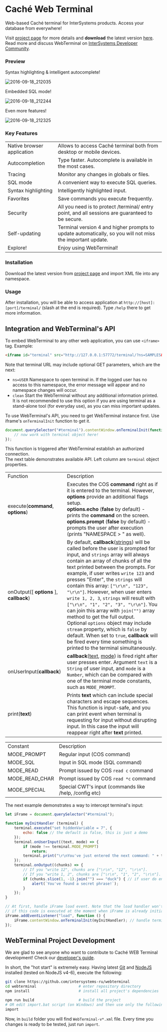 # Caché Web Terminal
Web-based Caché terminal for InterSystems products. Access your database from everywhere!

Visit [project page](http://intersystems-ru.github.io/webterminal) for more details and **download** the latest version [here](http://intersystems-ru.github.io/webterminal/#downloads). Read more and discuss WebTerminal on [InterSystems Developer Community](https://community.intersystems.com/post/cach%C3%A9-webterminal-v4-release).

### Preview

Syntax highlighting & intelligent autocomplete!

![2016-09-18_212035](https://cloud.githubusercontent.com/assets/4989256/18618027/33a4b544-7de6-11e6-9bf5-a535a2dc4bca.png)

Embedded SQL mode!

![2016-09-18_212244](https://cloud.githubusercontent.com/assets/4989256/18618029/33a7183e-7de6-11e6-9a98-cceacca7b078.png)

Even more features!

![2016-09-18_212325](https://cloud.githubusercontent.com/assets/4989256/18618028/33a4c246-7de6-11e6-9ee9-4970223b0b31.png)

### Key Features
<table>
	<tr>
		<td class="info">Native browser application</td>
		<td>Allows to access Caché terminal both from desktop or mobile devices.</td>
	</tr>
	<tr>
		<td class="info">Autocompletion</td>
		<td>Type faster. Autocomplete is available in the most cases.</td>
	</tr>
	<tr>
		<td class="info">Tracing</td>
		<td>Monitor any changes in globals or files.</td>
	</tr>
	<tr>
		<td class="info">SQL mode</td>
		<td>A convenient way to execute SQL queries.</td>
	</tr>
	<tr>
		<td class="info">Syntax highlighting</td>
		<td>Intelligently highlighted input.</td>
	</tr>
	<tr>
		<td class="info">Favorites</td>
		<td>Save commands you execute frequently.</td>
	</tr>
	<tr>
		<td class="info">Security</td>
		<td>All you need is to protect /terminal/ entry point, and all sessions are guaranteed to be secure.</td>
	</tr>
	<tr>
		<td class="info">Self-updating</td>
		<td>Terminal version 4 and higher prompts to update automatically, so you will not miss the important update.</td>
	</tr>
	<tr>
		<td class="info">Explore!</td>
		<td>Enjoy using WebTerminal!</td>
	</tr>
</table>

### Installation
Download the latest version from <a href="http://intersystems-ru.github.io/webterminal/#downloads">project page</a> and import XML file into any namespace.

### Usage
After installation, you will be able to access application at `http://[host]:[port]/terminal/` (slash at the end is required).
Type `/help` there to get more information.

Integration and WebTerminal's API
---------------------------------

To embed WebTerminal to any other web application, you can use `<iframe>` tag.
Example:

```html
<iframe id="terminal" src="http://127.0.0.1:57772/terminal/?ns=SAMPLES&clean=1"></iframe>
```

Note that terminal URL may include optional GET parameters, which are the next:

+ `ns=USER` Namespace to open terminal in. If the logged user has no access to this namespace,
the error message will appear and no namespace changes will occur.
+ `clean` Start the WebTerminal without any additional information printed. It is not recommended to
use this option if you are using terminal as a stand-alone tool (for everyday use), as you can miss
important updates.

To use WebTerminal's API, you need to get WebTerminal instance first. Use iframe's
`onTerminalInit` function to get it.

```js
document.querySelector("#terminal").contentWindow.onTerminalInit(function (terminal) {
    // now work with terminal object here!
});
```

This function is triggered after WebTerminal establish an authorized connection.  
The next table demonstrates available API. Left column are `terminal` object properties.

<table>
	<tr>
		<td>Function</td>
		<td>Description</td>
	</tr>
	<tr>
        <td>execute(<b>command</b>, <b>options</b>)</td>
        <td>
            Executes the COS <b>command</b> right as if it is entered
            to the terminal. However, <b>options</b> provide an
            additional flags setup.<br/>
            <b>options.echo</b> (<b>false</b> by default) - prints the
            <b>command</b> on the screen.<br/>
            <b>options.prompt</b> (<b>false</b> by default) - prompts
            the user after execution (prints "NAMESPACE > " as well).
        </td>
    </tr>
    <tr>
            <td>onOutput([ <b>options</b> ], <b>callback</b>)</td>
            <td>
                By default, <b>callback</b>(<u>strings</u>) will be called before the user is
                prompted for input, and <code>strings</code> array will always contain an array of 
                chunks of all the text printed between the prompts. For example, if user writes 
                <code>write 123</code> and presses "Enter", the <code>strings</code> will contain
                this array: <code>["\r\n", "123", "\r\n"]</code>. However, when user enters
                <code>write 1, 2, 3</code>, <code>strings</code> will result with 
                <code>["\r\n", "1", "2", "3", "\r\n"]</code>. You can join this array with 
                <code>join("")</code> array method to get the full output.<br/>
                Optional <code>options</code> object may include <code>stream</code> property, which
                is <code>false</code> by default. When set to <code>true</code>, <b>callback</b> 
                will be fired every time something is printed to the terminal simultaneously.
            </td>
        </tr>
	<tr>
        <td>onUserInput(<b>callback</b>)</td>
        <td>
            <b>callback</b>(<u>text</u>, <u>mode</u>) is fired right after user presses enter. 
            Argument <code>text</code> is a <code>String</code> of user input, and
            <code>mode</code> is a <code>Number</code>, which can be compared
            with one of the terminal mode constants, such as <code>MODE_PROMPT</code>.
        </td>
    </tr>
    <tr>
        <td>print(<b>text</b>)</td>
        <td>
            Prints <b>text</b> which can include special characters and
            escape sequences. This function is input-safe, and you can
            print event when terminal is requesting for input without
            disrupting input. In this case the input will reappear
            right after <b>text</b> printed. 
        </td>
    </tr>
</table>

<table>
    <tr>
		<td>Constant</td>
		<td>Description</td>
	</tr>
    <tr><td>MODE_PROMPT</td><td>Regular input (COS command)</td></tr>
    <tr><td>MODE_SQL</td><td>Input in SQL mode (SQL command)</td></tr>
    <tr><td>MODE_READ</td><td>Prompt issued by COS <code>read c</code> command</td></tr>
    <tr><td>MODE_READ_CHAR</td><td>Prompt issued by COS <code>read *c</code> command</td></tr>
    <tr><td>MODE_SPECIAL</td><td>Special CWT's input (commands like /help, /config etc)</td></tr>
</table>

The next example demonstrates a way to intercept terminal's input:

```js
let iFrame = document.querySelector("#terminal");

function myInitHandler (terminal) {
    terminal.execute("set hiddenVariable = 7", {
        echo: false // the default is false, this is just a demo
    });
    terminal.onUserInput((text, mode) => {
        if (mode !== terminal.MODE_PROMPT)
            return;
        terminal.print("\r\nYou've just entered the next command: " + text);
    });
    terminal.onOutput((chunks) => {
        // If you "write 12", chunks are ["\r\n", "12", "\r\n"].
        // If you "write 1, 2", chunks are ["\r\n", "1", "2", "\r\n"].
        if (chunks.slice(1, -1).join("") === "duck") { // if user do enters: write "duck"
            alert(`You've found a secret phrase!`);
        }
    });
}

// At first, handle iFrame load event. Note that the load handler won't work
// if this code is executed at the moment when iFrame is already initialized.
iFrame.addEventListener("load", function () {
    iFrame.contentWindow.onTerminalInit(myInitHandler); // handle terminal initialization
});
```

WebTerminal Project Development
-------------------------------

We are glad to see anyone who want to contribute to Caché WEB Terminal development! Check our 
[developer's guide](https://github.com/intersystems-ru/webterminal/blob/master/CONTRIBUTING.md).

In short, the "hot start" is extremely easy. Having latest [Git](https://git-scm.com/) and
[NodeJS](https://nodejs.org/en/) installed (tested on NodeJS v4-6), execute the following:

```sh
git clone https://github.com/intersystems-ru/webterminal
cd webterminal                   # enter repository directory
npm install                      # install all project's dependencies

npm run build                    # build the project
# OR edit import.bat script (on Windows) and then use only the following command:
import
```

Now, in `build` folder you will find `WebTerminal-v*.xml` file. Every time you
changes is ready to be tested, just run `import`. 